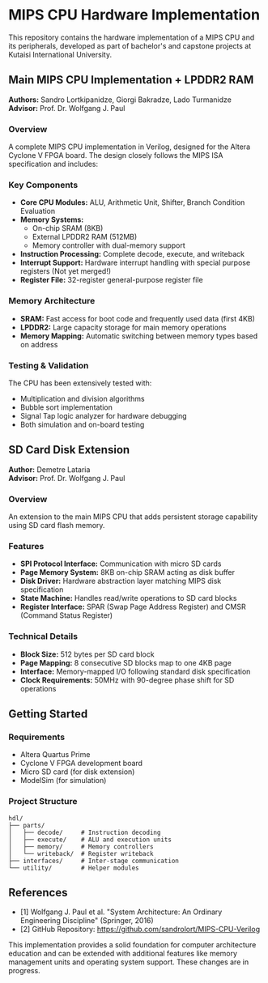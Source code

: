 # MIPS CPU Hardware Implementation

This repository contains the hardware implementation of a MIPS CPU and its peripherals, developed as part of bachelor's and capstone projects at Kutaisi International University.

## Main MIPS CPU Implementation + LPDDR2 RAM

**Authors:** Sandro Lortkipanidze, Giorgi Bakradze, Lado Turmanidze  
**Advisor:** Prof. Dr. Wolfgang J. Paul

### Overview
A complete MIPS CPU implementation in Verilog, designed for the Altera Cyclone V FPGA board. The design closely follows the MIPS ISA specification and includes:

### Key Components
- **Core CPU Modules:** ALU, Arithmetic Unit, Shifter, Branch Condition Evaluation
- **Memory Systems:** 
  - On-chip SRAM (8KB)
  - External LPDDR2 RAM (512MB)
  - Memory controller with dual-memory support
- **Instruction Processing:** Complete decode, execute, and writeback
- **Interrupt Support:** Hardware interrupt handling with special purpose registers (Not yet merged!)
- **Register File:** 32-register general-purpose register file

### Memory Architecture
- **SRAM:** Fast access for boot code and frequently used data (first 4KB)
- **LPDDR2:** Large capacity storage for main memory operations
- **Memory Mapping:** Automatic switching between memory types based on address

### Testing & Validation
The CPU has been extensively tested with:
- Multiplication and division algorithms
- Bubble sort implementation
- Signal Tap logic analyzer for hardware debugging
- Both simulation and on-board testing

## SD Card Disk Extension

**Author:** Demetre Lataria  
**Advisor:** Prof. Dr. Wolfgang J. Paul

### Overview
An extension to the main MIPS CPU that adds persistent storage capability using SD card flash memory.

### Features
- **SPI Protocol Interface:** Communication with micro SD cards
- **Page Memory System:** 8KB on-chip SRAM acting as disk buffer
- **Disk Driver:** Hardware abstraction layer matching MIPS disk specification
- **State Machine:** Handles read/write operations to SD card blocks
- **Register Interface:** SPAR (Swap Page Address Register) and CMSR (Command Status Register)

### Technical Details
- **Block Size:** 512 bytes per SD card block
- **Page Mapping:** 8 consecutive SD blocks map to one 4KB page
- **Interface:** Memory-mapped I/O following standard disk specification
- **Clock Requirements:** 50MHz with 90-degree phase shift for SD operations

## Getting Started

### Requirements
- Altera Quartus Prime
- Cyclone V FPGA development board
- Micro SD card (for disk extension)
- ModelSim (for simulation)

### Project Structure
```
hdl/
├── parts/
│   ├── decode/     # Instruction decoding
│   ├── execute/    # ALU and execution units  
│   ├── memory/     # Memory controllers
│   └── writeback/  # Register writeback
├── interfaces/     # Inter-stage communication
└── utility/        # Helper modules
```

## References
- [1] Wolfgang J. Paul et al. "System Architecture: An Ordinary Engineering Discipline" (Springer, 2016)
- [2] GitHub Repository: https://github.com/sandrolort/MIPS-CPU-Verilog

This implementation provides a solid foundation for computer architecture education and can be extended with additional features like memory management units and operating system support. These changes are in progress.
